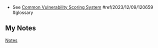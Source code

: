- See [Common Vulnerability Scoring System](common-vulnerability-scoring-system.md) #ref/2023/12/09/120659 #glossary
## My Notes
[Notes](mynotes/cvss-notes.md)
